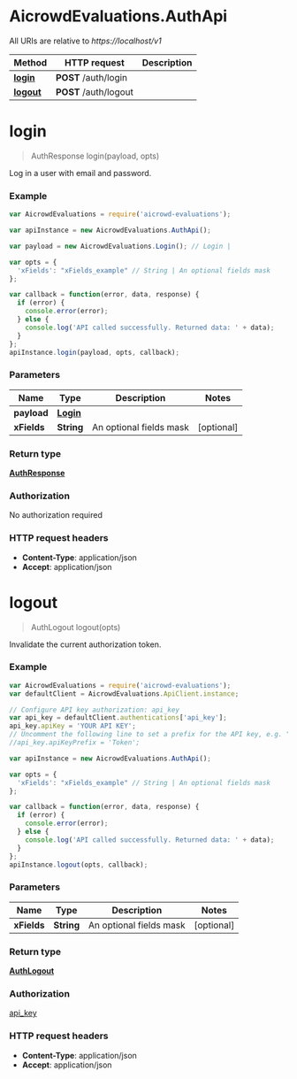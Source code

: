 # AicrowdEvaluations.AuthApi

All URIs are relative to *https://localhost/v1*

Method | HTTP request | Description
------------- | ------------- | -------------
[**login**](AuthApi.md#login) | **POST** /auth/login | 
[**logout**](AuthApi.md#logout) | **POST** /auth/logout | 


<a name="login"></a>
# **login**
> AuthResponse login(payload, opts)



Log in a user with email and password.

### Example
```javascript
var AicrowdEvaluations = require('aicrowd-evaluations');

var apiInstance = new AicrowdEvaluations.AuthApi();

var payload = new AicrowdEvaluations.Login(); // Login | 

var opts = { 
  'xFields': "xFields_example" // String | An optional fields mask
};

var callback = function(error, data, response) {
  if (error) {
    console.error(error);
  } else {
    console.log('API called successfully. Returned data: ' + data);
  }
};
apiInstance.login(payload, opts, callback);
```

### Parameters

Name | Type | Description  | Notes
------------- | ------------- | ------------- | -------------
 **payload** | [**Login**](Login.md)|  | 
 **xFields** | **String**| An optional fields mask | [optional] 

### Return type

[**AuthResponse**](AuthResponse.md)

### Authorization

No authorization required

### HTTP request headers

 - **Content-Type**: application/json
 - **Accept**: application/json

<a name="logout"></a>
# **logout**
> AuthLogout logout(opts)



Invalidate the current authorization token.

### Example
```javascript
var AicrowdEvaluations = require('aicrowd-evaluations');
var defaultClient = AicrowdEvaluations.ApiClient.instance;

// Configure API key authorization: api_key
var api_key = defaultClient.authentications['api_key'];
api_key.apiKey = 'YOUR API KEY';
// Uncomment the following line to set a prefix for the API key, e.g. "Token" (defaults to null)
//api_key.apiKeyPrefix = 'Token';

var apiInstance = new AicrowdEvaluations.AuthApi();

var opts = { 
  'xFields': "xFields_example" // String | An optional fields mask
};

var callback = function(error, data, response) {
  if (error) {
    console.error(error);
  } else {
    console.log('API called successfully. Returned data: ' + data);
  }
};
apiInstance.logout(opts, callback);
```

### Parameters

Name | Type | Description  | Notes
------------- | ------------- | ------------- | -------------
 **xFields** | **String**| An optional fields mask | [optional] 

### Return type

[**AuthLogout**](AuthLogout.md)

### Authorization

[api_key](../README.md#api_key)

### HTTP request headers

 - **Content-Type**: application/json
 - **Accept**: application/json

